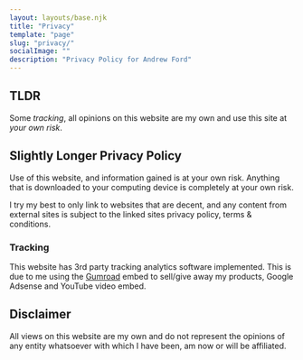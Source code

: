 ```yaml
---
layout: layouts/base.njk
title: "Privacy"
template: "page"
slug: "privacy/"
socialImage: ""
description: "Privacy Policy for Andrew Ford"
---
```


## TLDR

Some _tracking_, all opinions on this website are my own and use this site at _your own risk_.

## Slightly Longer Privacy Policy

Use of this website, and information gained is at your own risk. Anything that is downloaded to your computing device is completely at your own risk.

I try my best to only link to websites that are decent, and any content from external sites is subject to the linked sites privacy policy, terms & conditions.

### Tracking

This website has 3rd party tracking analytics software implemented. This is due to me using the [Gumroad](https://gumroad.com/) embed to sell/give away my products, Google Adsense and YouTube video embed.

## Disclaimer

All views on this website are my own and do not represent the opinions of any entity whatsoever with which I have been, am now or will be affiliated.
